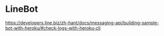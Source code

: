# LineBot


https://developers.line.biz/zh-hant/docs/messaging-api/building-sample-bot-with-heroku/#check-logs-with-heroku-cli